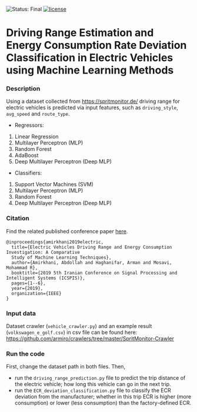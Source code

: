 ![Status: Final](https://img.shields.io/badge/Status-Final-yellowgreen.svg)
[![license](https://img.shields.io/badge/DOI-10.1109/ICSPIS48872.2019.9066042-3498db)](https://ieeexplore.ieee.org/abstract/document/9066042)

# Driving Range Estimation and Energy Consumption Rate Deviation Classification in Electric Vehicles using Machine Learning Methods

### Description
Using a dataset collected from 
https://spritmonitor.de/ 
driving range for electric vehicles
is predicted via input features, such as `driving_style`, `avg_speed` and `route_type`.

* Regressors:
1) Linear Regression
2) Multilayer Perceptron (MLP)
3) Random Forest
4) AdaBoost
5) Deep Multilayer Perceptron (Deep MLP)
* Classifiers:
1) Support Vector Machines (SVM)
2) Multilayer Perceptron (MLP)
3) Random Forest
4) Deep Multilayer Perceptron (Deep MLP)

### Citation
Find the related published conference paper [here](https://ieeexplore.ieee.org/abstract/document/9066042).
```
@inproceedings{amirkhani2019electric,
  title={Electric Vehicles Driving Range and Energy Consumption Investigation: A Comparative 
  Study of Machine Learning Techniques},
  author={Amirkhani, Abdollah and Haghanifar, Arman and Mosavi, Mohammad R},
  booktitle={2019 5th Iranian Conference on Signal Processing and Intelligent Systems (ICSPIS)},
  pages={1--6},
  year={2019},
  organization={IEEE}
}
```

### Input data
Dataset crawler (```vehicle_crawler.py```) and 
an example result (```volkswagen_e_golf.csv```) in csv file can be found here:
https://github.com/armiro/crawlers/tree/master/SpritMonitor-Crawler 


### Run the code
First, change the dataset path in both files. Then,
* run the ```driving_range_prediction.py``` file to predict the trip distance
of the electric vehicle; how long this vehicle can go in the next trip.
* run the ```ECR_deviation_classification.py``` file to classify the ECR
deviation from the manufacturer; whether in this trip ECR is higher
(more consumption) or lower (less consumption) than the factory-defined ECR.

